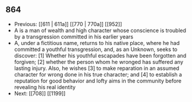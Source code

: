 ## 864
- Previous: [[611 | 611a]] [[770 | 770a]] [[952]] 
- A is a man of wealth and high character whose conscience is troubled by a transgression committed in his earlier years
- A, under a fictitious name, returns to his native place, where he had committed a youthful transgression, and, as an Unknown, seeks to discover: [1] Whether his youthful escapades have been forgotten and forgiven; [2] whether the person whom he wronged has suffered any lasting injury. Also, he wishes [3] to make reparation in an assumed character for wrong done in his true character; and [4] to establish a reputation for good behavior and lofty aims in the community before revealing his real identity
- Next: [[708]] [[1199]] 


